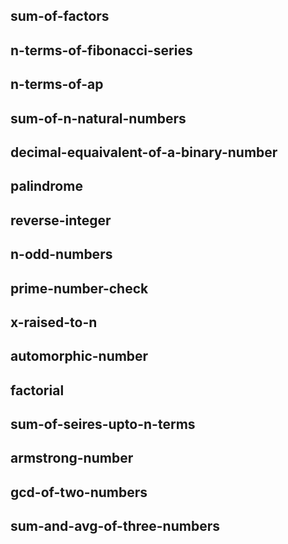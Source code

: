 ## sum-of-factors
## n-terms-of-fibonacci-series
## n-terms-of-ap
## sum-of-n-natural-numbers
## decimal-equaivalent-of-a-binary-number
## palindrome
## reverse-integer
## n-odd-numbers
## prime-number-check
## x-raised-to-n
## automorphic-number
## factorial
## sum-of-seires-upto-n-terms
## armstrong-number
## gcd-of-two-numbers
## sum-and-avg-of-three-numbers
